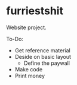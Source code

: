 # furriestshit
Website project. 


To-Do:
- Get reference material
- Deside on basic layout
    * Define the paywall
- Make code
- Print money
